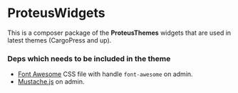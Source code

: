 # ProteusWidgets #
This is a composer package of the **ProteusThemes** widgets that are used in latest themes (CargoPress and up). 

### Deps which needs to be included in the theme

- [Font Awesome](http://fortawesome.github.io/Font-Awesome/) CSS file with handle `font-awesome` on admin.
- [Mustache.js](https://github.com/janl/mustache.js) on admin.
